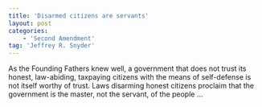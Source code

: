 ```yaml
---
title: 'Disarmed citizens are servants'
layout: post
categories:
    - 'Second Amendment'
tag: 'Jeffrey R. Snyder'
---
```


As the Founding Fathers knew well, a government that does not trust its honest, law-abiding, taxpaying citizens with the means of self-defense is not itself worthy of trust. Laws disarming honest citizens proclaim that the government is the master, not the servant, of the people …